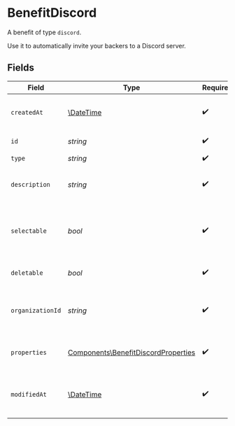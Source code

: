 # BenefitDiscord

A benefit of type `discord`.

Use it to automatically invite your backers to a Discord server.


## Fields

| Field                                                                                      | Type                                                                                       | Required                                                                                   | Description                                                                                |
| ------------------------------------------------------------------------------------------ | ------------------------------------------------------------------------------------------ | ------------------------------------------------------------------------------------------ | ------------------------------------------------------------------------------------------ |
| `createdAt`                                                                                | [\DateTime](https://www.php.net/manual/en/class.datetime.php)                              | :heavy_check_mark:                                                                         | Creation timestamp of the object.                                                          |
| `id`                                                                                       | *string*                                                                                   | :heavy_check_mark:                                                                         | The ID of the benefit.                                                                     |
| `type`                                                                                     | *string*                                                                                   | :heavy_check_mark:                                                                         | N/A                                                                                        |
| `description`                                                                              | *string*                                                                                   | :heavy_check_mark:                                                                         | The description of the benefit.                                                            |
| `selectable`                                                                               | *bool*                                                                                     | :heavy_check_mark:                                                                         | Whether the benefit is selectable when creating a product.                                 |
| `deletable`                                                                                | *bool*                                                                                     | :heavy_check_mark:                                                                         | Whether the benefit is deletable.                                                          |
| `organizationId`                                                                           | *string*                                                                                   | :heavy_check_mark:                                                                         | The ID of the organization owning the benefit.                                             |
| `properties`                                                                               | [Components\BenefitDiscordProperties](../../Models/Components/BenefitDiscordProperties.md) | :heavy_check_mark:                                                                         | Properties for a benefit of type `discord`.                                                |
| `modifiedAt`                                                                               | [\DateTime](https://www.php.net/manual/en/class.datetime.php)                              | :heavy_check_mark:                                                                         | Last modification timestamp of the object.                                                 |